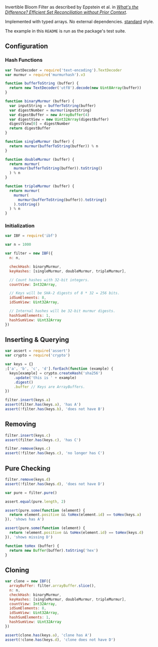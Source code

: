 Invertible Bloom Filter as described by Eppstein et al. in
[_What's the Difference? Efficient Set Reconciliation without Prior Context_][1].

[1]: https://www.ics.uci.edu/~eppstein/pubs/EppGooUye-SIGCOMM-11.pdf

Implemented with typed arrays.  No external dependencies. [standard][2] style.

[2]: https://www.npmjs.com/package/standard

The example in this `README` is run as the package's test suite.

## Configuration

### Hash Functions

```javascript
var TextDecoder = require('text-encoding').TextDecoder
var murmur = require('murmurhash').v3

function bufferToString (buffer) {
  return new TextDecoder('utf8').decode(new Uint8Array(buffer))
}

function binaryMurmur (buffer) {
  var inputString = bufferToString(buffer)
  var digestNumber = murmur(inputString)
  var digestBuffer = new ArrayBuffer(4)
  var digestView = new Uint32Array(digestBuffer)
  digestView[0] = digestNumber
  return digestBuffer
}

function singleMurmur (buffer) {
  return murmur(bufferToString(buffer)) % n
}

function doubleMurmur (buffer) {
  return murmur(
    murmur(bufferToString(buffer)).toString()
  ) % n
}

function tripleMurmur (buffer) {
  return murmur(
    murmur(
      murmur(bufferToString(buffer)).toString()
    ).toString()
  ) % n
}
```

### Initialization

```javascript
var IBF = require('ibf')

var n = 1000

var filter = new IBF({
  n: n,

  checkHash: binaryMurmur,
  keyHashes: [singleMurmur, doubleMurmur, tripleMurmur],

  // Count hashes with 32-bit integers.
  countView: Int32Array,

  // Keys will be SHA-2 digests of 8 * 32 = 256 bits.
  idSumElements: 8,
  idSumView: Uint32Array,

  // Internal hashes will be 32-bit murmur digests.
  hashSumElements: 1,
  hashSumView: Uint32Array
})
```

## Inserting & Querying

```javascript
var assert = require('assert')
var crypto = require('crypto')

var keys = {}
;['a', 'b', 'c', 'd'].forEach(function (example) {
  keys[example] = crypto.createHash('sha256')
    .update('this is ' + example)
    .digest()
    .buffer // Keys are ArrayBuffers.
})

filter.insert(keys.a)
assert(filter.has(keys.a), 'has A')
assert(!filter.has(keys.b), 'does not have B')
```

## Removing

```javascript
filter.insert(keys.c)
assert(filter.has(keys.c), 'has C')

filter.remove(keys.c)
assert(!filter.has(keys.c), 'no longer has C')
```

## Pure Checking

```javascript
filter.remove(keys.d)
assert(!filter.has(keys.d), 'does not have D')

var pure = filter.pure()

assert.equal(pure.length, 2)

assert(pure.some(function (element) {
  return element.positive && toHex(element.id) == toHex(keys.a)
}), 'shows has A')

assert(pure.some(function (element) {
  return !element.positive && toHex(element.id) == toHex(keys.d)
}), 'shows missing D')

function toHex (buffer) {
  return new Buffer(buffer).toString('hex')
}
```

## Cloning

```javascript
var clone = new IBF({
  arrayBuffer: filter.arrayBuffer.slice(),
  n: n,
  checkHash: binaryMurmur,
  keyHashes: [singleMurmur, doubleMurmur, tripleMurmur],
  countView: Int32Array,
  idSumElements: 8,
  idSumView: Uint32Array,
  hashSumElements: 1,
  hashSumView: Uint32Array
})

assert(clone.has(keys.a), 'clone has A')
assert(!clone.has(keys.d), 'clone does not have D')
```
